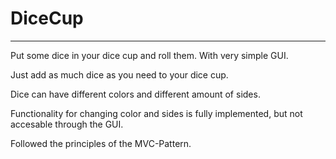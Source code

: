 # **DiceCup**

---

Put some dice in your dice cup and roll them. With very simple GUI.

Just add as much dice as you need to your dice cup.

Dice can have different colors and different amount of sides.

Functionality for changing color and sides is fully implemented, but not accesable through the GUI.

Followed the principles of the MVC-Pattern.